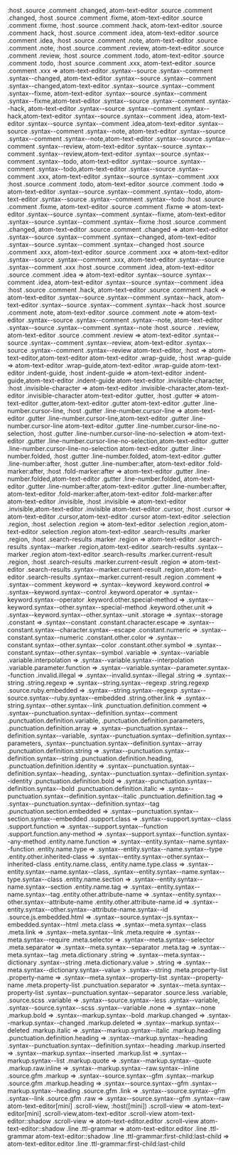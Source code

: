 :host .source .comment .changed, atom-text-editor .source .comment .changed, :host .source .comment .fixme, atom-text-editor .source .comment .fixme, :host .source .comment .hack, atom-text-editor .source .comment .hack, :host .source .comment .idea, atom-text-editor .source .comment .idea, :host .source .comment .note, atom-text-editor .source .comment .note, :host .source .comment .review, atom-text-editor .source .comment .review, :host .source .comment .todo, atom-text-editor .source .comment .todo, :host .source .comment .xxx, atom-text-editor .source .comment .xxx => atom-text-editor .syntax--source .syntax--comment .syntax--changed, atom-text-editor .syntax--source .syntax--comment .syntax--changed,atom-text-editor .syntax--source .syntax--comment .syntax--fixme, atom-text-editor .syntax--source .syntax--comment .syntax--fixme,atom-text-editor .syntax--source .syntax--comment .syntax--hack, atom-text-editor .syntax--source .syntax--comment .syntax--hack,atom-text-editor .syntax--source .syntax--comment .idea, atom-text-editor .syntax--source .syntax--comment .idea,atom-text-editor .syntax--source .syntax--comment .syntax--note, atom-text-editor .syntax--source .syntax--comment .syntax--note,atom-text-editor .syntax--source .syntax--comment .syntax--review, atom-text-editor .syntax--source .syntax--comment .syntax--review,atom-text-editor .syntax--source .syntax--comment .syntax--todo, atom-text-editor .syntax--source .syntax--comment .syntax--todo,atom-text-editor .syntax--source .syntax--comment .xxx, atom-text-editor .syntax--source .syntax--comment .xxx
:host .source .comment .todo, atom-text-editor .source .comment .todo => atom-text-editor .syntax--source .syntax--comment .syntax--todo, atom-text-editor .syntax--source .syntax--comment .syntax--todo
:host .source .comment .fixme, atom-text-editor .source .comment .fixme => atom-text-editor .syntax--source .syntax--comment .syntax--fixme, atom-text-editor .syntax--source .syntax--comment .syntax--fixme
:host .source .comment .changed, atom-text-editor .source .comment .changed => atom-text-editor .syntax--source .syntax--comment .syntax--changed, atom-text-editor .syntax--source .syntax--comment .syntax--changed
:host .source .comment .xxx, atom-text-editor .source .comment .xxx => atom-text-editor .syntax--source .syntax--comment .xxx, atom-text-editor .syntax--source .syntax--comment .xxx
:host .source .comment .idea, atom-text-editor .source .comment .idea => atom-text-editor .syntax--source .syntax--comment .idea, atom-text-editor .syntax--source .syntax--comment .idea
:host .source .comment .hack, atom-text-editor .source .comment .hack => atom-text-editor .syntax--source .syntax--comment .syntax--hack, atom-text-editor .syntax--source .syntax--comment .syntax--hack
:host .source .comment .note, atom-text-editor .source .comment .note => atom-text-editor .syntax--source .syntax--comment .syntax--note, atom-text-editor .syntax--source .syntax--comment .syntax--note
:host .source . .review, atom-text-editor .source .comment .review => atom-text-editor .syntax--source .syntax--comment .syntax--review, atom-text-editor .syntax--source .syntax--comment .syntax--review
atom-text-editor, :host => atom-text-editor,atom-text-editor
atom-text-editor .wrap-guide, :host .wrap-guide => atom-text-editor .wrap-guide,atom-text-editor .wrap-guide
atom-text-editor .indent-guide, :host .indent-guide => atom-text-editor .indent-guide,atom-text-editor .indent-guide
atom-text-editor .invisible-character, :host .invisible-character => atom-text-editor .invisible-character,atom-text-editor .invisible-character
atom-text-editor .gutter, :host .gutter => atom-text-editor .gutter,atom-text-editor .gutter
atom-text-editor .gutter .line-number.cursor-line, :host .gutter .line-number.cursor-line => atom-text-editor .gutter .line-number.cursor-line,atom-text-editor .gutter .line-number.cursor-line
atom-text-editor .gutter .line-number.cursor-line-no-selection, :host .gutter .line-number.cursor-line-no-selection => atom-text-editor .gutter .line-number.cursor-line-no-selection,atom-text-editor .gutter .line-number.cursor-line-no-selection
atom-text-editor .gutter .line-number.folded, :host .gutter .line-number.folded, atom-text-editor .gutter .line-number:after, :host .gutter .line-number:after, atom-text-editor .fold-marker:after, :host .fold-marker:after => atom-text-editor .gutter .line-number.folded,atom-text-editor .gutter .line-number.folded, atom-text-editor .gutter .line-number:after,atom-text-editor .gutter .line-number:after, atom-text-editor .fold-marker:after,atom-text-editor .fold-marker:after
atom-text-editor .invisible, :host .invisible => atom-text-editor .invisible,atom-text-editor .invisible
atom-text-editor .cursor, :host .cursor => atom-text-editor .cursor,atom-text-editor .cursor
atom-text-editor .selection .region, :host .selection .region => atom-text-editor .selection .region,atom-text-editor .selection .region
atom-text-editor .search-results .marker .region, :host .search-results .marker .region => atom-text-editor .search-results .syntax--marker .region,atom-text-editor .search-results .syntax--marker .region
atom-text-editor .search-results .marker.current-result .region, :host .search-results .marker.current-result .region => atom-text-editor .search-results .syntax--marker.current-result .region,atom-text-editor .search-results .syntax--marker.current-result .region
.comment => .syntax--comment
.keyword => .syntax--keyword
.keyword.control => .syntax--keyword.syntax--control
.keyword.operator => .syntax--keyword.syntax--operator
.keyword.other.special-method => .syntax--keyword.syntax--other.syntax--special-method
.keyword.other.unit => .syntax--keyword.syntax--other.syntax--unit
.storage => .syntax--storage
.constant => .syntax--constant
.constant.character.escape => .syntax--constant.syntax--character.syntax--escape
.constant.numeric => .syntax--constant.syntax--numeric
.constant.other.color => .syntax--constant.syntax--other.syntax--color
.constant.other.symbol => .syntax--constant.syntax--other.syntax--symbol
.variable => .syntax--variable
.variable.interpolation => .syntax--variable.syntax--interpolation
.variable.parameter.function => .syntax--variable.syntax--parameter.syntax--function
.invalid.illegal => .syntax--invalid.syntax--illegal
.string => .syntax--string
.string.regexp => .syntax--string.syntax--regexp
.string.regexp .source.ruby.embedded => .syntax--string.syntax--regexp .syntax--source.syntax--ruby.syntax--embedded
.string.other.link => .syntax--string.syntax--other.syntax--link
.punctuation.definition.comment => .syntax--punctuation.syntax--definition.syntax--comment
.punctuation.definition.variable, .punctuation.definition.parameters, .punctuation.definition.array => .syntax--punctuation.syntax--definition.syntax--variable, .syntax--punctuation.syntax--definition.syntax--parameters, .syntax--punctuation.syntax--definition.syntax--array
.punctuation.definition.string => .syntax--punctuation.syntax--definition.syntax--string
.punctuation.definition.heading, .punctuation.definition.identity => .syntax--punctuation.syntax--definition.syntax--heading, .syntax--punctuation.syntax--definition.syntax--identity
.punctuation.definition.bold => .syntax--punctuation.syntax--definition.syntax--bold
.punctuation.definition.italic => .syntax--punctuation.syntax--definition.syntax--italic
.punctuation.definition.tag => .syntax--punctuation.syntax--definition.syntax--tag
.punctuation.section.embedded => .syntax--punctuation.syntax--section.syntax--embedded
.support.class => .syntax--support.syntax--class
.support.function => .syntax--support.syntax--function
.support.function.any-method => .syntax--support.syntax--function.syntax--any-method
.entity.name.function => .syntax--entity.syntax--name.syntax--function
.entity.name.type => .syntax--entity.syntax--name.syntax--type
.entity.other.inherited-class => .syntax--entity.syntax--other.syntax--inherited-class
.entity.name.class, .entity.name.type.class => .syntax--entity.syntax--name.syntax--class, .syntax--entity.syntax--name.syntax--type.syntax--class
.entity.name.section => .syntax--entity.syntax--name.syntax--section
.entity.name.tag => .syntax--entity.syntax--name.syntax--tag
.entity.other.attribute-name => .syntax--entity.syntax--other.syntax--attribute-name
.entity.other.attribute-name.id => .syntax--entity.syntax--other.syntax--attribute-name.syntax--id
.source.js.embedded.html => .syntax--source.syntax--js.syntax--embedded.syntax--html
.meta.class => .syntax--meta.syntax--class
.meta.link => .syntax--meta.syntax--link
.meta.require => .syntax--meta.syntax--require
.meta.selector => .syntax--meta.syntax--selector
.meta.separator => .syntax--meta.syntax--separator
.meta.tag => .syntax--meta.syntax--tag
.meta.dictionary .string => .syntax--meta.syntax--dictionary .syntax--string
.meta.dictionary.value > .string => .syntax--meta.syntax--dictionary.syntax--value > .syntax--string
.meta.property-list .property-name => .syntax--meta.syntax--property-list .syntax--property-name
.meta.property-list .punctuation.separator => .syntax--meta.syntax--property-list .syntax--punctuation.syntax--separator
.source.less .variable, .source.scss .variable => .syntax--source.syntax--less .syntax--variable, .syntax--source.syntax--scss .syntax--variable
.none => .syntax--none
.markup.bold => .syntax--markup.syntax--bold
.markup.changed => .syntax--markup.syntax--changed
.markup.deleted => .syntax--markup.syntax--deleted
.markup.italic => .syntax--markup.syntax--italic
.markup.heading .punctuation.definition.heading => .syntax--markup.syntax--heading .syntax--punctuation.syntax--definition.syntax--heading
.markup.inserted => .syntax--markup.syntax--inserted
.markup.list => .syntax--markup.syntax--list
.markup.quote => .syntax--markup.syntax--quote
.markup.raw.inline => .syntax--markup.syntax--raw.syntax--inline
.source.gfm .markup => .syntax--source.syntax--gfm .syntax--markup
.source.gfm .markup.heading => .syntax--source.syntax--gfm .syntax--markup.syntax--heading
.source.gfm .link => .syntax--source.syntax--gfm .syntax--link
.source.gfm .raw => .syntax--source.syntax--gfm .syntax--raw
atom-text-editor[mini] .scroll-view, :host([mini]) .scroll-view => atom-text-editor[mini] .scroll-view,atom-text-editor .scroll-view
atom-text-editor::shadow .scroll-view => atom-text-editor.editor .scroll-view
atom-text-editor::shadow .line .ttl-grammar => atom-text-editor.editor .line .ttl-grammar
atom-text-editor::shadow .line .ttl-grammar:first-child:last-child => atom-text-editor.editor .line .ttl-grammar:first-child:last-child
